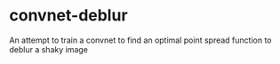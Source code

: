 # convnet-deblur
An attempt to train a convnet to find an optimal point spread function to deblur a shaky image
